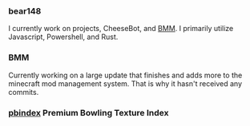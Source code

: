 ### bear148
I currently work on projects, CheeseBot, and [BMM](https://github.com/bear148/Bears-Mod-Manager). I primarily utilize Javascript, Powershell, and Rust.

### BMM
Currently working on a large update that finishes and adds more to the minecraft mod management system. That is why it hasn't received any commits.

### [pbindex](https://bear148.github.io/pbindex/) Premium Bowling Texture Index

<!--
**bear148/bear148** is a ✨ _special_ ✨ repository because its `README.md` (this file) appears on your GitHub profile.

Here are some ideas to get you started:

- 🔭 I’m currently working on ...
- 🌱 I’m currently learning ...
- 👯 I’m looking to collaborate on ...
- 🤔 I’m looking for help with ...
- 💬 Ask me about ...
- 📫 How to reach me: ...
- 😄 Pronouns: ...
- ⚡ Fun fact: ...
-->
